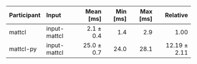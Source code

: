 | Participant | Input | Mean [ms] | Min [ms] | Max [ms] | Relative |
|:---|:---|---:|---:|---:|---:|
| mattcl | input-mattcl | 2.1 ± 0.4 | 1.4 | 2.9 | 1.00 |
| mattcl-py | input-mattcl | 25.0 ± 0.7 | 24.0 | 28.1 | 12.19 ± 2.11 |
